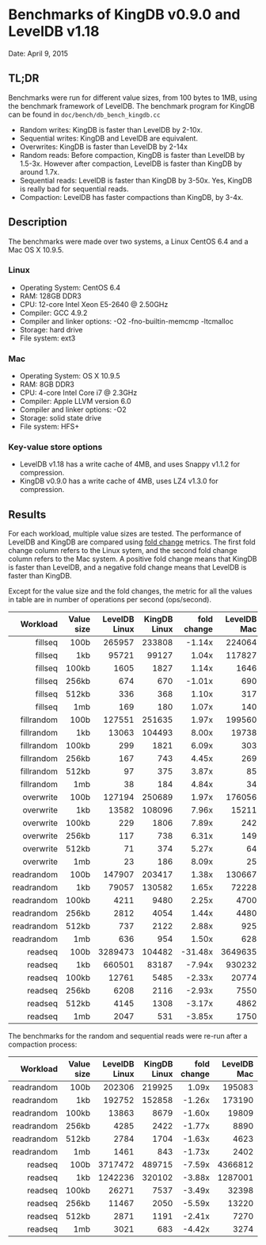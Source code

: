 Benchmarks of KingDB v0.9.0 and LevelDB v1.18 
=============================================

Date: April 9, 2015

## TL;DR

Benchmarks were run for different value sizes, from 100 bytes to 1MB, using the benchmark framework of LevelDB. The benchmark program for KingDB can be found in `doc/bench/db_bench_kingdb.cc`

- Random writes: KingDB is faster than LevelDB by 2-10x.
- Sequential writes: KingDB and LevelDB are equivalent.
- Overwrites: KingDB is faster than LevelDB by 2-14x
- Random reads: Before compaction, KingDB is faster than LevelDB by 1.5-3x. However after compaction, LevelDB is faster than KingDB by around 1.7x.
- Sequential reads: LevelDB is faster than KingDB by 3-50x. Yes, KingDB is really bad for sequential reads.
- Compaction: LevelDB has faster compactions than KingDB, by 3-4x.

## Description

The benchmarks were made over two systems, a Linux CentOS 6.4 and a Mac OS X 10.9.5.

### Linux
- Operating System: CentOS 6.4
- RAM: 128GB DDR3
- CPU: 12-core Intel Xeon E5-2640 @ 2.50GHz
- Compiler: GCC 4.9.2
- Compiler and linker options: \-O2 \-fno-builtin-memcmp \-ltcmalloc
- Storage: hard drive
- File system: ext3

### Mac
- Operating System: OS X 10.9.5
- RAM: 8GB DDR3
- CPU: 4-core Intel Core i7 @ 2.3GHz
- Compiler: Apple LLVM version 6.0
- Compiler and linker options: \-O2
- Storage: solid state drive
- File system: HFS+

### Key-value store options
- LevelDB v1.18 has a write cache of 4MB, and uses Snappy v1.1.2 for compression.
- KingDB v0.9.0 has a write cache of 4MB, uses LZ4 v1.3.0 for compression.


## Results

For each workload, multiple value sizes are tested. The performance of LevelDB and KingDB are compared using [fold change](http://en.wikipedia.org/wiki/Fold_change) metrics. The first fold change column refers to the Linux sytem, and the second fold change column refers to the Mac system. A positive fold change means that KingDB is faster than LevelDB, and a negative fold change means that LevelDB is faster than KingDB.

Except for the value size and the fold changes, the metric for all the values in table are in number of operations per second (ops/second).

|        Workload | Value size |  LevelDB Linux |   KingDB Linux | fold change |    LevelDB Mac |     KingDB Mac | fold change |
| --------------: | ---------: | -------------: | -------------: | ----------: | -------------: | -------------: | ----------: |
|         fillseq |       100b |         265957 |         233808 |      -1.14x |         224064 |         255885 |       1.14x |
|         fillseq |        1kb |          95721 |          99127 |       1.04x |         117827 |         151057 |       1.28x |
|         fillseq |      100kb |           1605 |           1827 |       1.14x |           1646 |           2953 |       1.79x |
|         fillseq |      256kb |            674 |            670 |      -1.01x |            690 |           1303 |       1.89x |
|         fillseq |      512kb |            336 |            368 |       1.10x |            317 |            649 |       2.05x |
|         fillseq |        1mb |            169 |            180 |       1.07x |            140 |            313 |       2.24x |
|      fillrandom |       100b |         127551 |         251635 |       1.97x |         199560 |         254647 |       1.28x |
|      fillrandom |        1kb |          13063 |         104493 |       8.00x |          19738 |         148214 |       7.51x |
|      fillrandom |      100kb |            299 |           1821 |       6.09x |            303 |           3265 |      10.78x |
|      fillrandom |      256kb |            167 |            743 |       4.45x |            269 |           1274 |       4.74x |
|      fillrandom |      512kb |             97 |            375 |       3.87x |             85 |            654 |       7.69x |
|      fillrandom |        1mb |             38 |            184 |       4.84x |             34 |            331 |       9.74x |
|       overwrite |       100b |         127194 |         250689 |       1.97x |         176056 |         254971 |       1.45x |
|       overwrite |        1kb |          13582 |         108096 |       7.96x |          15211 |         142877 |       9.39x |
|       overwrite |      100kb |            229 |           1806 |       7.89x |            242 |           3462 |      14.31x |
|       overwrite |      256kb |            117 |            738 |       6.31x |            149 |           1308 |       8.78x |
|       overwrite |      512kb |             71 |            374 |       5.27x |             64 |            652 |      10.19x |
|       overwrite |        1mb |             23 |            186 |       8.09x |             25 |            334 |      13.36x |
|      readrandom |       100b |         147907 |         203417 |       1.38x |         130667 |         178890 |       1.37x |
|      readrandom |        1kb |          79057 |         130582 |       1.65x |          72228 |          91810 |       1.27x |
|      readrandom |      100kb |           4211 |           9480 |       2.25x |           4700 |          11843 |       2.52x |
|      readrandom |      256kb |           2812 |           4054 |       1.44x |           4480 |           5399 |       1.21x |
|      readrandom |      512kb |            737 |           2122 |       2.88x |            925 |           2567 |       2.78x |
|      readrandom |        1mb |            636 |            954 |       1.50x |            628 |           1237 |       1.97x |
|         readseq |       100b |        3289473 |         104482 |     -31.48x |        3649635 |          76952 |     -47.43x |
|         readseq |        1kb |         660501 |          83187 |      -7.94x |         930232 |          55509 |     -16.76x |
|         readseq |      100kb |          12761 |           5485 |      -2.33x |          20774 |           8499 |      -2.44x |
|         readseq |      256kb |           6208 |           2116 |      -2.93x |           7550 |           3767 |      -2.00x |
|         readseq |      512kb |           4145 |           1308 |      -3.17x |           4862 |           1939 |      -2.51x |
|         readseq |        1mb |           2047 |            531 |      -3.85x |           1750 |            930 |      -1.88x |


The benchmarks for the random and sequential reads were re-run after a compaction process:

|        Workload | Value size |  LevelDB Linux |   KingDB Linux | fold change |    LevelDB Mac |     KingDB Mac | fold change |
| --------------: | ---------: | -------------: | -------------: | ----------: | -------------: | -------------: | ----------: |
|      readrandom |       100b |         202306 |         219925 |       1.09x |         195083 |         183049 |      -1.07x |
|      readrandom |        1kb |         192752 |         152858 |      -1.26x |         173190 |         148875 |      -1.16x |
|      readrandom |      100kb |          13863 |           8679 |      -1.60x |          19809 |          12987 |      -1.53x |
|      readrandom |      256kb |           4285 |           2422 |      -1.77x |           8890 |           5462 |      -1.63x |
|      readrandom |      512kb |           2784 |           1704 |      -1.63x |           4623 |           2788 |      -1.66x |
|      readrandom |        1mb |           1461 |            843 |      -1.73x |           2402 |           1390 |      -1.73x |
|         readseq |       100b |        3717472 |         489715 |      -7.59x |        4366812 |         239923 |     -18.20x |
|         readseq |        1kb |        1242236 |         320102 |      -3.88x |        1287001 |         188714 |      -6.82x |
|         readseq |      100kb |          26271 |           7537 |      -3.49x |          32398 |           9355 |      -3.46x |
|         readseq |      256kb |          11467 |           2050 |      -5.59x |          13220 |           3799 |      -3.48x |
|         readseq |      512kb |           2871 |           1191 |      -2.41x |           7270 |           2006 |      -3.62x |
|         readseq |        1mb |           3021 |            683 |      -4.42x |           3274 |            973 |      -3.36x |

